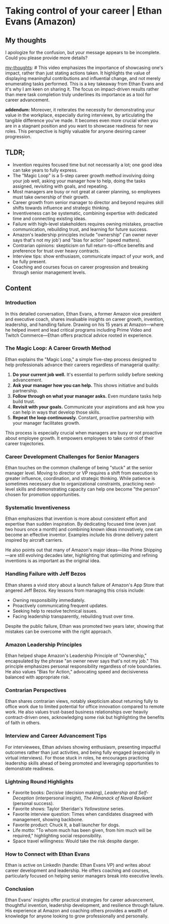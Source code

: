 # Taking control of your career | Ethan Evans (Amazon)

## My thoughts

I apologize for the confusion, but your message appears to be incomplete. Could you please provide more details?

[my-thoughts]: # This video emphasizes the importance of showcasing one's impact, rather than just stating actions taken. It highlights the value of displaying meaningful contributions and influential change, and not merely enumerating tasks performed. This is a key takeaway from Ethan Evans and it's why I am keen on sharing it. The focus on impact-driven results rather than mere task completion truly underlines its importance as a tool for career advancement. 

**addendum:** Moreover, it reiterates the necessity for demonstrating your value in the workplace, especially during interviews, by articulating the tangible difference you've made. It becomes even more crucial when you are in a stagnant position and you want to showcase readiness for new roles. This perspective is highly valuable for anyone desiring career progression.

[my-thoughts]: #

## TLDR;

- Invention requires focused time but not necessarily a lot; one good idea can take years to fully express.
- The "Magic Loop" is a 5-step career growth method involving doing your job well, asking your manager how to help, doing the tasks assigned, revisiting with goals, and repeating.
- Most managers are busy or not great at career planning, so employees must take ownership of their growth.
- Career growth from senior manager to director and beyond requires skill shifts towards influence and strategic thinking.
- Inventiveness can be systematic, combining expertise with dedicated time and connecting existing ideas.
- Failure with high-level stakeholders requires owning mistakes, proactive communication, rebuilding trust, and learning for future success.
- Amazon's leadership principles include "ownership" ('an owner never says that's not my job') and "bias for action" (speed matters).
- Contrarian opinions: skepticism on full return-to-office benefits and preference for trust over heavy contracts.
- Interview tips: show enthusiasm, communicate impact of your work, and be fully present.
- Coaching and courses focus on career progression and breaking through senior management levels.



## Content

### Introduction
In this detailed conversation, Ethan Evans, a former Amazon vice president and executive coach, shares invaluable insights on career growth, invention, leadership, and handling failure. Drawing on his 15 years at Amazon—where he helped invent and lead critical programs including Prime Video and Twitch Commerce—Ethan offers practical advice rooted in experience.

### The Magic Loop: A Career Growth Method
Ethan explains the "Magic Loop," a simple five-step process designed to help professionals advance their careers regardless of managerial quality:

1. **Do your current job well.** It's essential to perform solidly before seeking advancement.
2. **Ask your manager how you can help.** This shows initiative and builds partnership.
3. **Follow through on what your manager asks.** Even mundane tasks help build trust.
4. **Revisit with your goals.** Communicate your aspirations and ask how you can help in ways that develop those skills.
5. **Repeat the loop continuously.** Constant, proactive partnership with your manager facilitates growth.

This process is especially crucial when managers are busy or not proactive about employee growth. It empowers employees to take control of their career trajectories.

### Career Development Challenges for Senior Managers
Ethan touches on the common challenge of being "stuck" at the senior manager level. Moving to director or VP requires a shift from execution to greater influence, coordination, and strategic thinking. While patience is sometimes necessary due to organizational constraints, practicing next-level skills and demonstrating capacity can help one become "the person" chosen for promotion opportunities.

### Systematic Inventiveness
Ethan emphasizes that invention is more about consistent effort and expertise than sudden inspiration. By dedicating focused time (even just two hours once a month) and combining known ideas innovatively, one can become an effective inventor. Examples include his drone delivery patent inspired by aircraft carriers.

He also points out that many of Amazon's major ideas—like Prime Shipping—are still evolving decades later, highlighting that optimizing and refining inventions is as important as the original idea.

### Handling Failure with Jeff Bezos
Ethan shares a vivid story about a launch failure of Amazon's App Store that angered Jeff Bezos. Key lessons from managing this crisis include:

- Owning responsibility immediately.
- Proactively communicating frequent updates.
- Seeking help to resolve technical issues.
- Facing leadership transparently, rebuilding trust over time.

Despite the public failure, Ethan was promoted two years later, showing that mistakes can be overcome with the right approach.

### Amazon Leadership Principles
Ethan helped shape Amazon's Leadership Principle of "Ownership," encapsulated by the phrase "an owner never says that's not my job." This principle emphasizes personal responsibility regardless of role boundaries. He also values "Bias for Action," advocating speed and decisiveness balanced with appropriate risk.

### Contrarian Perspectives
Ethan shares contrarian views, notably skepticism about returning fully to office work due to limited potential for office innovation compared to remote work. He also values trust-based business relationships over heavily contract-driven ones, acknowledging some risk but highlighting the benefits of faith in others.

### Interview and Career Advancement Tips
For interviewees, Ethan advises showing enthusiasm, presenting impactful outcomes rather than just activities, and being fully engaged (especially in virtual interviews). For those stuck in roles, he encourages practicing leadership skills ahead of being promoted and leveraging opportunities to demonstrate readiness.

### Lightning Round Highlights
- Favorite books: *Decisive* (decision making), *Leadership and Self-Deception* (interpersonal insight), *The Almanack of Naval Ravikant* (personal success).
- Favorite shows: Taylor Sheridan's *Yellowstone* series.
- Favorite interview question: Times when candidates disagreed with management, showing backbone.
- Favorite product: Chuck It, a ball launcher for dogs.
- Life motto: "To whom much has been given, from him much will be required," highlighting social responsibility.
- Space travel willingness: Would take the risk despite danger.

### How to Connect with Ethan Evans
Ethan is active on LinkedIn (handle: Ethan Evans VP) and writes about career development and leadership. He offers coaching and courses, particularly focused on helping senior managers break into executive levels.

### Conclusion
Ethan Evans' insights offer practical strategies for career advancement, thoughtful invention, leadership development, and resilience through failure. His experience at Amazon and coaching others provides a wealth of knowledge for anyone looking to grow professionally and personally.

